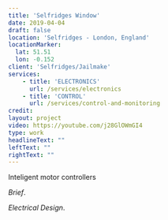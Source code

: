 ```yaml
---
title: 'Selfridges Window'
date: 2019-04-04
draft: false
location: 'Selfridges - London, England'
locationMarker:
  lat: 51.51
  lon: -0.152
client: 'Selfridges/Jailmake'
services: 
    - title: 'ELECTRONICS'
      url: /services/electronics
    - title: 'CONTROL'
      url: /services/control-and-monitoring
credit: 
layout: project
video: https://youtube.com/j28GlOWmGI4
type: work
headlineText: ""
leftText: ""
rightText: ""
---
```


Inteligent motor controllers

*Brief*. 

*Electrical Design*. 


